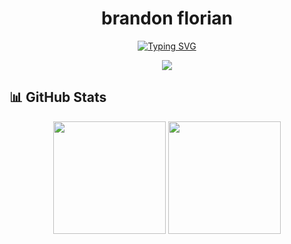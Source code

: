 <div align="center">
  <div align="center">
     <h1>brandon florian</h1>
  </div>

  
  [![Typing SVG](https://readme-typing-svg.herokuapp.com?font=Fira+Code&pause=1000&color=00FF00&center=true&vCenter=true&width=435&lines=Full+Stack+Developer;AI+=+<3;DeFi+🧧🤑💰)](https://git.io/typing-svg)
  
  <div align="center">
    <img src="https://skillicons.dev/icons?i=nextjs,react,typescript,javascript,rust,nodejs,python,solidity&perline=8" />
  </div>
</div>


## 📊 GitHub Stats

<div align="center">
  <img height="180em" src="https://github-readme-stats.vercel.app/api?username=brandon-florian&show_icons=true&theme=dark&include_all_commits=true&count_private=true"/>
  <img height="180em" src="https://github-readme-stats.vercel.app/api/top-langs/?username=brandon-florian&layout=compact&langs_count=8&theme=dark"/>
</div>
